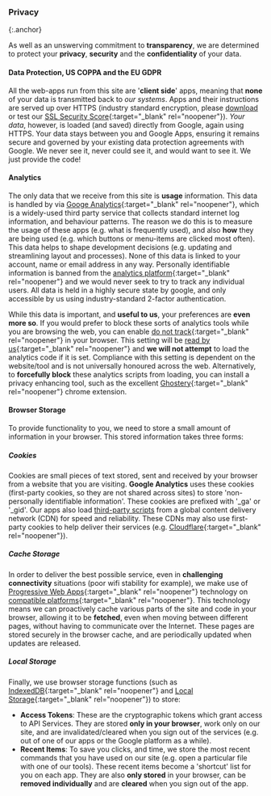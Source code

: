 ### Privacy
{:.anchor}

As well as an unswerving commitment to __transparency__, we are determined to protect your __privacy__, __security__ and the __confidentiality__ of your data.

#### Data Protection, US COPPA and the EU GDPR

All the web-apps run from this site are '__client side__' apps, meaning that __none__ of your data is transmitted back to _our systems_. Apps and their instructions are served up over HTTPS (industry standard encryption, please [download](/docs/educ-io-ssl.pdf) or test our [SSL Security Score](https://www.htbridge.com/ssl/){:target="_blank" rel="noopener"}). *Your data*, however, is loaded (and saved) directly from Google, again using HTTPS. Your data stays between you and Google Apps, ensuring it remains secure and governed by your existing data protection agreements with Google. We never see it, never could see it, and would want to see it. We just provide the code!

#### Analytics

The only data that we receive from this site is __usage__ information. This data is handled by via [Googe Analytics](https://en.wikipedia.org/wiki/Google_Analytics){:target="_blank" rel="noopener"}, which is a widely-used third party service that collects standard internet log information, and behaviour patterns. The reason we do this is to measure the usage of these apps (e.g. what is frequently used), and also __how__ they are being used (e.g. which buttons or menu-items are clicked most often). This data helps to shape development decisions (e.g. updating and streamlining layout and processes). None of this data is linked to your account, name or email address in any way. Personally identifiable information is banned from the [analytics platform](https://support.google.com/analytics/answer/6004245){:target="_blank" rel="noopener"} and we would never seek to try to track any individual users. All data is held in a highly secure state by google, and only accessible by us using industry-standard 2-factor authentication.

While this data is important, and __useful to us__, your preferences are __even more so__. If you would prefer to block these sorts of analytics tools while you are browsing the web, you can enable [do not track](http://donottrack.us/){:target="_blank" rel="noopener"} in your browser. This setting will be [read by us](https://github.com/Educ-IO/educ-io.github.io/blob/master/_includes/analytics.html){:target="_blank" rel="noopener"} and __we will not attempt__ to load the analytics code if it is set. Compliance with this setting is dependent on the website/tool and is not universally honoured across the web. Alternatively, to __forcefully block__ these analytics scripts from loading, you can install a privacy enhancing tool, such as the excellent [Ghostery](https://www.ghostery.com/){:target="_blank" rel="noopener"} chrome extension.

#### Browser Storage

To provide functionality to you, we need to store a small amount of information in your browser. This stored information takes three forms:

##### Cookies

Cookies are small pieces of text stored, sent and received by your browser from a website that you are visiting. __Google Analytics__ uses these cookies (first-party cookies, so they are not shared across sites) to store 'non-personally identifiable information'. These cookies are prefixed with '_ga' or '_gid'. Our apps also load [third-party scripts](/credits/) from a global content delivery network (CDN) for speed and reliability. These CDNs may also use first-party cookies to help deliver their services (e.g. [Cloudflare](https://www.cloudflare.com/cookie-policy/){:target="_blank" rel="noopener"}).

##### Cache Storage

In order to deliver the best possible service, even in __challenging connectivity__ situations (poor wifi stability for example), we make use of [Progressive Web Apps](https://developers.google.com/web/progressive-web-apps/){:target="_blank" rel="noopener"} technology on [compatible platforms](http://caniuse.com/#feat=serviceworkers){:target="_blank" rel="noopener"}. This technology means we can proactively cache various parts of the site and code in your browser, allowing it to be __fetched__, even when moving between different pages, without having to communicate over the Internet. These pages are stored securely in the browser cache, and are periodically updated when updates are released.

##### Local Storage

Finally, we use browser storage functions (such as [IndexedDB](https://developer.mozilla.org/en-US/docs/Web/API/IndexedDB_API/Basic_Concepts_Behind_IndexedDB){:target="_blank" rel="noopener"} and [Local Storage](https://developer.mozilla.org/en-US/docs/Web/API/Storage){:target="_blank" rel="noopener"}) to store:
- __Access Tokens__: These are the cryptographic tokens which grant access to API Services. They are stored __only in your browser__, work only on our site, and are invalidated/cleared when you sign out of the services (e.g. out of one of our apps or the Google platform as a while).
- __Recent Items__: To save you clicks, and time, we store the most recent commands that you have used on our site (e.g. open a particular file with one of our tools). These recent items become a 'shortcut' list for you on each app. They are also __only stored__ in your browser, can be __removed individually__ and are __cleared__ when you sign out of the app.